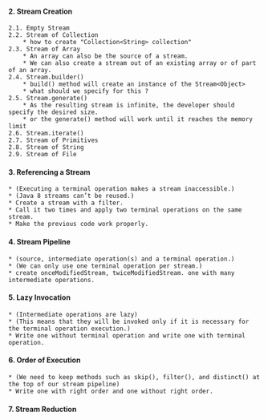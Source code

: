#### 2. Stream Creation

```declarative
2.1. Empty Stream
2.2. Stream of Collection
    * how to create "Collection<String> collection"
2.3. Stream of Array
    * An array can also be the source of a stream.
    * We can also create a stream out of an existing array or of part of an array.
2.4. Stream.builder()
    * build() method will create an instance of the Stream<Object> 
    * what should we specify for this ?
2.5. Stream.generate()
    * As the resulting stream is infinite, the developer should specify the desired size.
    * or the generate() method will work until it reaches the memory limit
2.6. Stream.iterate()
2.7. Stream of Primitives
2.8. Stream of String
2.9. Stream of File
```


#### 3. Referencing a Stream

```declarative
* (Executing a terminal operation makes a stream inaccessible.) 
* (Java 8 streams can’t be reused.)
* Create a stream with a filter.
* Call it two times and apply two terminal operations on the same stream.
* Make the previous code work properly.
```

#### 4. Stream Pipeline

```declarative  
* (source, intermediate operation(s) and a terminal operation.)
* (We can only use one terminal operation per stream.)
* create onceModifiedStream, twiceModifiedStream. one with many intermediate operations.
```

#### 5. Lazy Invocation

```declarative
* (Intermediate operations are lazy) 
* (This means that they will be invoked only if it is necessary for the terminal operation execution.)
* Write one without terminal operation and write one with terminal operation. 
```

#### 6. Order of Execution

```declarative
* (We need to keep methods such as skip(), filter(), and distinct() at the top of our stream pipeline) 
* Write one with right order and one without right order.
```

#### 7. Stream Reduction

```declarative
```